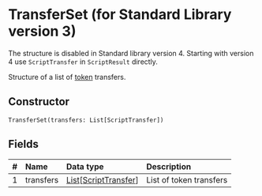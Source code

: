 # TransferSet (for Standard Library version 3)

<note type="warning" title="">The structure is disabled in Standard library version 4. Starting with version 4 use `ScriptTransfer` in `ScriptResult` directly.</note>

Structure of a list of [token](/en/blockchain/token) transfers.

## Constructor

``` ride
TransferSet(transfers: List[ScriptTransfer])
```

## Fields

|   #   | Name | Data type | Description |
| :--- | :--- | :--- | :--- |
| 1 | transfers | [List](/en/ride/data-types/list)[[ScriptTransfer](/en/ride/structures/common-structures/script-transfer)] | List of token transfers |

